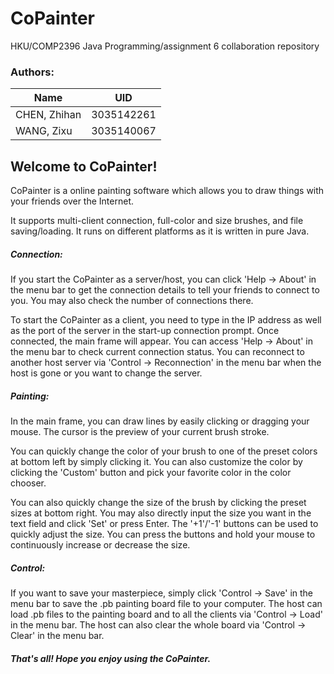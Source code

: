 # CoPainter
HKU/COMP2396 Java Programming/assignment 6 collaboration repository

### Authors:
Name | UID
-------------|-----------
CHEN, Zhihan | 3035142261
WANG, Zixu   | 3035140067

## Welcome to CoPainter!
CoPainter is a online painting software which allows you to
draw things with your friends over the Internet.

It supports multi-client connection, full-color and size brushes, and file saving/loading.
It runs on different platforms as it is written in pure Java.
##### Connection:
If you start the CoPainter as a server/host,
you can click 'Help -> About' in the menu bar
to get the connection details to tell your friends
to connect to you. You may also check the number
of connections there.

To start the CoPainter as a client,
you need to type in the IP address as well as
the port of the server in the start-up connection prompt.
Once connected, the main frame will appear.
You can access 'Help -> About' in the menu bar
to check current connection status.
You can reconnect to another host server
via 'Control -> Reconnection' in the menu bar
when the host is gone or you want to change the server.
			
##### Painting:
In the main frame, you can draw lines by
easily clicking or dragging your mouse.
The cursor is the preview of your current brush stroke.

You can quickly change the color of your brush
to one of the preset colors at bottom left
by simply clicking it. You can also customize the color
by clicking the 'Custom' button and pick your favorite color
in the color chooser.

You can also quickly change the size of the brush
by clicking the preset sizes at bottom right.
You may also directly input the size you want
in the text field and click 'Set' or press Enter.
The '+1'/'-1' buttons can be used to quickly adjust
the size. You can press the buttons and hold your mouse
to continuously increase or decrease the size.
			
##### Control:
If you want to save your masterpiece, simply click
'Control -> Save' in the menu bar to save the .pb
painting board file to your computer.
The host can load .pb files to the painting board
and to all the clients via 'Control -> Load' in the menu bar.
The host can also clear the whole board
via 'Control -> Clear' in the menu bar.
			
##### That's all! Hope you enjoy using the CoPainter.

